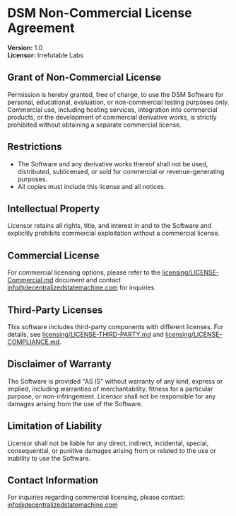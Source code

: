 # DSM Non-Commercial License Agreement

**Version:** 1.0  
**Licensor:** Irrefutable Labs

## Grant of Non-Commercial License
Permission is hereby granted, free of charge, to use the DSM Software for personal, educational, evaluation, or non-commercial testing purposes only. Commercial use, including hosting services, integration into commercial products, or the development of commercial derivative works, is strictly prohibited without obtaining a separate commercial license.

## Restrictions
- The Software and any derivative works thereof shall not be used, distributed, sublicensed, or sold for commercial or revenue-generating purposes.
- All copies must include this license and all notices.

## Intellectual Property
Licensor retains all rights, title, and interest in and to the Software and explicitly prohibits commercial exploitation without a commercial license.

## Commercial License
For commercial licensing options, please refer to the [licensing/LICENSE-Commercial.md](licensing/LICENSE-Commercial.md) document and contact [info@decentralizedstatemachine.com](mailto:info@decentralizedstatemachine.com) for inquiries.

## Third-Party Licenses
This software includes third-party components with different licenses. For details, see [licensing/LICENSE-THIRD-PARTY.md](licensing/LICENSE-THIRD-PARTY.md) and [licensing/LICENSE-COMPLIANCE.md](licensing/LICENSE-COMPLIANCE.md).

## Disclaimer of Warranty
The Software is provided "AS IS" without warranty of any kind, express or implied, including warranties of merchantability, fitness for a particular purpose, or non-infringement. Licensor shall not be responsible for any damages arising from the use of the Software.

## Limitation of Liability
Licensor shall not be liable for any direct, indirect, incidental, special, consequential, or punitive damages arising from or related to the use or inability to use the Software.

## Contact Information
For inquiries regarding commercial licensing, please contact: [info@decentralizedstatemachine.com](mailto:info@decentralizedstatemachine.com)


